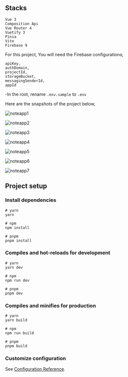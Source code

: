 ## Stacks

```
Vue 3
Composition Api
Vue Router 4
Vuetify 3
Pinia
Vite
Firebase 9
```

For this project, You will need the Firebase configurations;

```
apiKey,
authDomain,
projectId,
storageBucket,
messagingSenderId,
appId
```

-In the root, rename `.env.sample` to `.env`

Here are the snapshots of the project below,

![noteapp1](https://user-images.githubusercontent.com/67799995/225010908-e13dd2bf-4e94-4e4a-94b8-95a9acfece78.png)

![noteapp2](https://user-images.githubusercontent.com/67799995/225010913-a8cd879b-f357-4edb-a9e2-8c1d50352c4c.png)

![noteapp3](https://user-images.githubusercontent.com/67799995/225010914-6a2143ff-2bc6-4661-adba-b43acc5c514c.png)

![noteapp4](https://user-images.githubusercontent.com/67799995/225010915-b886ef9f-4ffa-4e5e-85f2-9b3e8bf2d492.png)

![noteapp5](https://user-images.githubusercontent.com/67799995/225010917-7c5892a5-1904-4ffb-888d-8b7506589f2b.png)

![noteapp6](https://user-images.githubusercontent.com/67799995/225010920-72ca5a54-08cd-42e1-a366-12435e33ad25.png)

![noteapp7](https://user-images.githubusercontent.com/67799995/225010921-8633376a-f718-47a2-acf8-bdf92f341ed1.png)

## Project setup

### Install dependencies

```
# yarn
yarn

# npm
npm install

# pnpm
pnpm install
```

### Compiles and hot-reloads for development

```
# yarn
yarn dev

# npm
npm run dev

# pnpm
pnpm dev
```

### Compiles and minifies for production

```
# yarn
yarn build

# npm
npm run build

# pnpm
pnpm build
```

### Customize configuration

See [Configuration Reference](https://vitejs.dev/config/).
